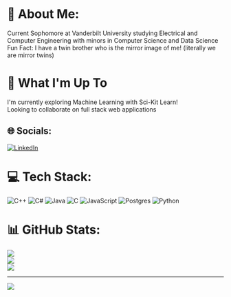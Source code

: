 # 💫 About Me:
Current Sophomore at Vanderbilt University studying Electrical and Computer Engineering with minors in Computer Science and Data Science<br>Fun Fact: I have a twin brother who is the mirror image of me! (literally we are mirror twins)<br>

# 🚀 What I'm Up To
I'm currently exploring Machine Learning with Sci-Kit Learn!<br>Looking to collaborate on full stack web applications<br>
## 🌐 Socials:
[![LinkedIn](https://img.shields.io/badge/LinkedIn-%230077B5.svg?logo=linkedin&logoColor=white)](https://linkedin.com/in/https://www.linkedin.com/in/colinstrout-294237296/) 

# 💻 Tech Stack:
![C++](https://img.shields.io/badge/c++-%2300599C.svg?style=for-the-badge&logo=c%2B%2B&logoColor=white) ![C#](https://img.shields.io/badge/c%23-%23239120.svg?style=for-the-badge&logo=csharp&logoColor=white) ![Java](https://img.shields.io/badge/java-%23ED8B00.svg?style=for-the-badge&logo=openjdk&logoColor=white) ![C](https://img.shields.io/badge/c-%2300599C.svg?style=for-the-badge&logo=c&logoColor=white) ![JavaScript](https://img.shields.io/badge/javascript-%23323330.svg?style=for-the-badge&logo=javascript&logoColor=%23F7DF1E) ![Postgres](https://img.shields.io/badge/postgres-%23316192.svg?style=for-the-badge&logo=postgresql&logoColor=white) ![Python](https://img.shields.io/badge/python-3670A0?style=for-the-badge&logo=python&logoColor=ffdd54)
# 📊 GitHub Stats:
![](https://github-readme-stats.vercel.app/api?username=TheSemiColin&theme=dark&hide_border=false&include_all_commits=true&count_private=true)<br/>
![](https://github-readme-streak-stats.herokuapp.com/?user=TheSemiColin&theme=dark&hide_border=false)<br/>
![](https://github-readme-stats.vercel.app/api/top-langs/?username=TheSemiColin&theme=dark&hide_border=false&include_all_commits=true&count_private=true&layout=compact)

---
[![](https://visitcount.itsvg.in/api?id=TheSemiColin&icon=0&color=0)](https://visitcount.itsvg.in)
